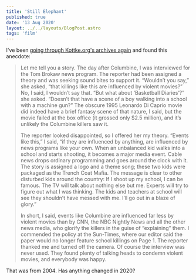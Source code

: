 ```yaml
---
title: 'Still Elephant'
published: true
date: '13 Aug 2020'
layout: ../../layouts/BlogPost.astro
tags: 'film'
---
```


I've been [going through Kottke.org's archives again](https://kottke.org/04/07/elephant) and found this anecdote:

<blockquote><p>Let me tell you a story. The day after Columbine, I was interviewed for the Tom Brokaw news program. The reporter had been assigned a theory and was seeking sound bites to support it. “Wouldn’t you say,” she asked, “that killings like this are influenced by violent movies?” No, I said, I wouldn’t say that. “But what about ‘Basketball Diaries’?” she asked. “Doesn’t that have a scene of a boy walking into a school with a machine gun?” The obscure 1995 Leonardo Di Caprio movie did indeed have a brief fantasy scene of that nature, I said, but the movie failed at the box office (it grossed only $2.5 million), and it’s unlikely the Columbine killers saw it.</p>

<p>The reporter looked disappointed, so I offered her my theory. “Events like this,” I said, “if they are influenced by anything, are influenced by news programs like your own. When an unbalanced kid walks into a school and starts shooting, it becomes a major media event. Cable news drops ordinary programming and goes around the clock with it. The story is assigned a logo and a theme song; these two kids were packaged as the Trench Coat Mafia. The message is clear to other disturbed kids around the country: If I shoot up my school, I can be famous. The TV will talk about nothing else but me. Experts will try to figure out what I was thinking. The kids and teachers at school will see they shouldn’t have messed with me. I’ll go out in a blaze of glory.”</p>

<p>In short, I said, events like Columbine are influenced far less by violent movies than by CNN, the NBC Nightly News and all the other news media, who glorify the killers in the guise of “explaining” them. I commended the policy at the Sun-Times, where our editor said the paper would no longer feature school killings on Page 1. The reporter thanked me and turned off the camera. Of course the interview was never used. They found plenty of talking heads to condemn violent movies, and everybody was happy.</p></blockquote>

That was from 2004. Has anything changed in 2020?